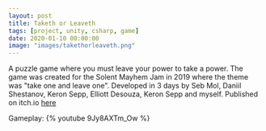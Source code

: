 ```yaml
---
layout: post
title: Taketh or Leaveth
tags: [project, unity, csharp, game]
date: 2020-01-10 00:00:00
image: "images/takethorleaveth.png"
---
```


A puzzle game where you must leave your power to take a power. The game was created for the Solent Mayhem Jam in 2019 where the theme was "take one and leave one". Developed in 3 days by Seb Mol, Daniil Shestanov, Keron Sepp, Elliott Desouza, Keron Sepp and myself. 
Published on itch.io [here](https://e-std.itch.io/taketh-or-leaveth)

Gameplay:
{% youtube 9Jy8AXTm_Ow %}